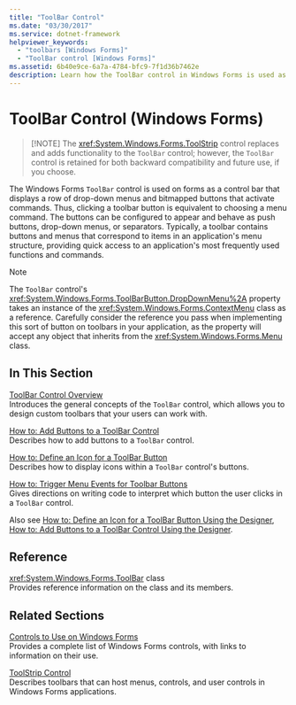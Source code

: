 ```yaml
---
title: "ToolBar Control"
ms.date: "03/30/2017"
ms.service: dotnet-framework
helpviewer_keywords: 
  - "toolbars [Windows Forms]"
  - "ToolBar control [Windows Forms]"
ms.assetid: 6b40e9ce-6a7a-4784-bfc9-7f1d36b7462e
description: Learn how the ToolBar control in Windows Forms is used as a control bar that displays a row of menus and buttons that activate commands.
---
```

# ToolBar Control (Windows Forms)
>
> [!NOTE]
> The <xref:System.Windows.Forms.ToolStrip> control replaces and adds functionality to the `ToolBar` control; however, the `ToolBar` control is retained for both backward compatibility and future use, if you choose.  
  
The Windows Forms `ToolBar` control is used on forms as a control bar that displays a row of drop-down menus and bitmapped buttons that activate commands. Thus, clicking a toolbar button is equivalent to choosing a menu command. The buttons can be configured to appear and behave as push buttons, drop-down menus, or separators. Typically, a toolbar contains buttons and menus that correspond to items in an application's menu structure, providing quick access to an application's most frequently used functions and commands.  
  
> [!NOTE]
> The `ToolBar` control's <xref:System.Windows.Forms.ToolBarButton.DropDownMenu%2A> property takes an instance of the <xref:System.Windows.Forms.ContextMenu> class as a reference. Carefully consider the reference you pass when implementing this sort of button on toolbars in your application, as the property will accept any object that inherits from the <xref:System.Windows.Forms.Menu> class.  
  
## In This Section  

[ToolBar Control Overview](toolbar-control-overview-windows-forms.md)\
Introduces the general concepts of the `ToolBar` control, which allows you to design custom toolbars that your users can work with.  
  
[How to: Add Buttons to a ToolBar Control](how-to-add-buttons-to-a-toolbar-control.md)\
Describes how to add buttons to a `ToolBar` control.  
  
[How to: Define an Icon for a ToolBar Button](how-to-define-an-icon-for-a-toolbar-button.md)\
Describes how to display icons within a `ToolBar` control's buttons.  
  
[How to: Trigger Menu Events for Toolbar Buttons](how-to-trigger-menu-events-for-toolbar-buttons.md)\
Gives directions on writing code to interpret which button the user clicks in a `ToolBar` control.  
  
Also see [How to: Define an Icon for a ToolBar Button Using the Designer](how-to-define-an-icon-for-a-toolbar-button-using-the-designer.md), [How to: Add Buttons to a ToolBar Control Using the Designer](how-to-add-buttons-to-a-toolbar-control-using-the-designer.md).  
  
## Reference  

<xref:System.Windows.Forms.ToolBar> class  
Provides reference information on the class and its members.  
  
## Related Sections  

[Controls to Use on Windows Forms](controls-to-use-on-windows-forms.md)\
Provides a complete list of Windows Forms controls, with links to information on their use.  
  
[ToolStrip Control](toolstrip-control-windows-forms.md)\
Describes toolbars that can host menus, controls, and user controls in Windows Forms applications.
